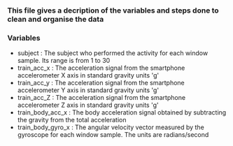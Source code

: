 ### This file gives a decription of the variables and steps done to clean and organise the data

### Variables
* subject : The subject who performed the activity for each window sample. Its range is from 1 to 30
* train_acc_x : The acceleration signal from the smartphone accelerometer X axis in standard gravity units 'g'
* train_acc_y : The acceleration signal from the smartphone accelerometer Y axis in standard gravity units 'g'
* train_acc_Z : The acceleration signal from the smartphone accelerometer Z axis in standard gravity units 'g'
* train_body_acc_x : The body acceleration signal obtained by subtracting the gravity from the total acceleration
* train_body_gyro_x : The angular velocity vector measured by the gyroscope for each window sample. The units are radians/second
